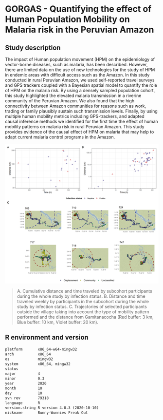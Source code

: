 # GORGAS - Quantifying the effect of Human Population Mobility on Malaria risk in the Peruvian Amazon

## Study description
The impact of Human population movement (HPM) on the epidemiology of vector-borne diseases, such as malaria, has been described. However, there are limited data on the use of new technologies for the study of HPM in endemic areas with difficult access such as the Amazon. In this study conducted in rural Peruvian Amazon, we used self-reported travel surveys and GPS trackers coupled with a Bayesian spatial model to quantify the role of HPM on the malaria risk. By using a densely sampled population cohort, this study highlighted the elevated malaria transmission in a riverine community of the Peruvian Amazon. We also found that the high connectivity between Amazon communities for reasons such as work, trading or family plausibly sustain such transmission levels. Finally, by using multiple human mobility metrics including GPS-trackers, and adapted causal inference methods we identified for the first time the effect of human mobility patterns on malaria risk in rural Peruvian Amazon. This study provides evidence of the causal effect of HPM on malaria that may help to adapt current malaria control programs in the Amazon.

![](https://github.com/healthinnovation/GORGAS/blob/main/Figures/Fig%203.png)

> A. Cumulative distance and time traveled by subcohort participants during the whole study by infection status. B. Distance and time traveled weekly by participants in the subcohort during the whole study by infection status. C. Trajectories of selected participants outside the village taking into account the type of mobility pattern performed and the distance from Gamitanacocha (Red buffer: 3 km, Blue buffer: 10 km, Violet buffer: 20 km).

## R environment and version

```
platform       x86_64-w64-mingw32          
arch           x86_64                      
os             mingw32                     
system         x86_64, mingw32             
status                                     
major          4                           
minor          0.3                         
year           2020                        
month          10                          
day            10                          
svn rev        79318                       
language       R                           
version.string R version 4.0.3 (2020-10-10)
nickname       Bunny-Wunnies Freak Out
```
